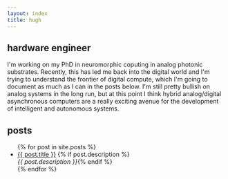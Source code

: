 ```yaml
---
layout: index
title: hugh
---
```


<!-- # hugh -->

## hardware engineer

<div></div>

I'm working on my PhD in neuromorphic coputing in analog photonic substrates. Recently, this has led me back into the digital world and I'm trying to understand the frontier of digital compute, which I'm going to document as much as I can in the posts below. I'm still pretty bullish on analog systems in the long run, but at this point I think hybrid analog/digital asynchronous computers are a really exciting avenue for the development of intelligent and autonomous systems.


## posts
<ul class="posts-list">
{% for post in site.posts %}
<li>
  <a href="{{ post.url | relative_url }}">{{ post.title }}</a>
  {% if post.description %}
  <br><em>{{ post.description }}</em>{% endif %}
</li>
{% endfor %}
</ul>
